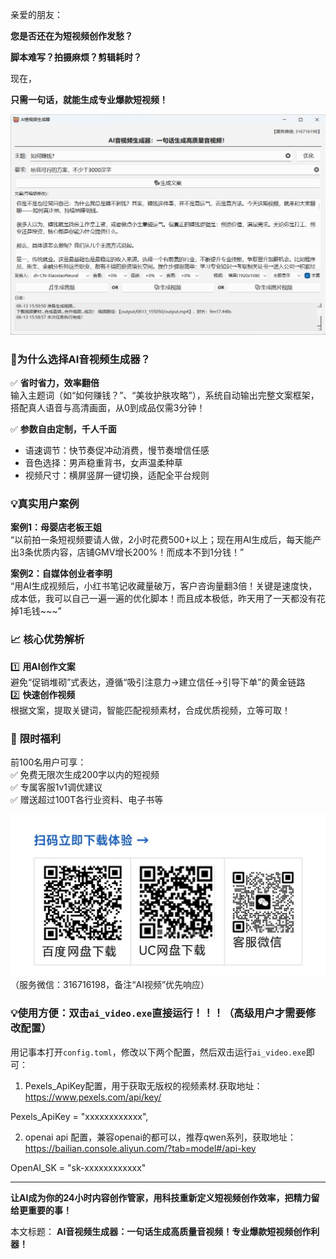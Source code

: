 亲爱的朋友：

**您是否还在为短视频创作发愁？**  

**脚本难写？拍摄麻烦？剪辑耗时？**  

现在，

**只需一句话，就能生成专业爆款短视频！**

![界面预览](界面预览2.png)

### 🚀为什么选择AI音视频生成器？ 

✅ **省时省力，效率翻倍**  
输入主题词（如“如何赚钱？”、“美妆护肤攻略”），系统自动输出完整文案框架，搭配真人语音与高清画面，从0到成品仅需3分钟！  

✅ **参数自由定制，千人千面**  
- 语速调节：快节奏促冲动消费，慢节奏增信任感  
- 音色选择：男声稳重背书，女声温柔种草  
- 视频尺寸：横屏竖屏一键切换，适配全平台规则  

### 💡真实用户案例 

**案例1：母婴店老板王姐**  
“以前拍一条短视频要请人做，2小时花费500+以上；现在用AI生成后，每天能产出3条优质内容，店铺GMV增长200%！而成本不到1分钱！”  

**案例2：自媒体创业者李明**  
“用AI生成视频后，小红书笔记收藏量破万，客户咨询量翻3倍！关键是速度快，成本低，我可以自己一遍一遍的优化脚本！而且成本极低，昨天用了一天都没有花掉1毛钱~~~”  


### 📈 **核心优势解析**  

1️⃣ **用AI创作文案**  
避免“促销堆砌”式表达，遵循“吸引注意力→建立信任→引导下单”的黄金链路  
2️⃣ **快速创作视频**  
根据文案，提取关键词，智能匹配视频素材，合成优质视频，立等可取！  

### 🎁 **限时福利**  
前100名用户可享：  
✅ 免费无限次生成200字以内的短视频  
✅ 专属客服1v1调优建议  
✅ 赠送超过100T各行业资料、电子书等  

![下载地址二维码](下载地址二维码.jpg)
（服务微信：316716198，备注“AI视频”优先响应）  

### 💡使用方便：双击`ai_video.exe`直接运行！！！（高级用户才需要修改配置）

用记事本打开`config.toml`，修改以下两个配置，然后双击运行`ai_video.exe`即可：

1. Pexels_ApiKey配置，用于获取无版权的视频素材.获取地址：https://www.pexels.com/api/key/

Pexels_ApiKey = "xxxxxxxxxxxx",

2. openai api 配置，兼容openai的都可以，推荐qwen系列，获取地址：https://bailian.console.aliyun.com/?tab=model#/api-key

OpenAI_SK = "sk-xxxxxxxxxxxx"

---

**让AI成为你的24小时内容创作管家，用科技重新定义短视频创作效率，把精力留给更重要的事！**  

本文标题：
**AI音视频生成器：一句话生成高质量音视频！专业爆款短视频创作利器！**
